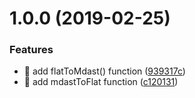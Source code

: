 # 1.0.0 (2019-02-25)


### Features

* 🎸 add flatToMdast() function ([939317c](https://github.com/streamich/mdast-flat/commit/939317c))
* 🎸 add mdastToFlat function ([c120131](https://github.com/streamich/mdast-flat/commit/c120131))
